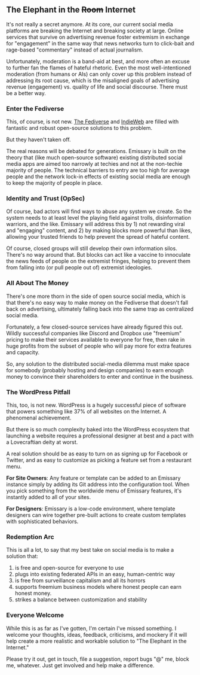 ## The Elephant in the <s>Room</s> Internet

It's not really a secret anymore.  At its core, our current social media platforms are breaking the Internet and breaking society at large.  Online services that survive on advertising revenue foster extremism in exchange for "engagement" in the same way that news networks turn to click-bait and rage-based "commentary" instead of actual journalism.  

Unfortunately, moderation is a band-aid at best, and more often an excuse to further fan the flames of hateful rhetoric.  Even the most well-intentioned moderation (from humans or AIs) can only cover up this problem instead of addressing its root cause, which is the misaligned goals of advertising revenue (engagement) vs. quality of life and social discourse.  There must be a better way.

<a id="enter-the-fediverse"></a>
### Enter the Fediverse

This, of course, is not new.  [The Fediverse](https://fediverse.party) and [IndieWeb](https://indieweb.org) are filled with fantastic and robust open-source solutions to this problem.

But they haven't taken off.

The real reasons will be debated for generations.  Emissary is built on the theory that (like much open-source software) existing distributed social media apps are aimed too narrowly at techies and not at the non-techie majority of people.  The technical barriers to entry are too high for average people and the network lock-in effects of existing social media are enough to keep the majority of people in place.

<a id="identity-and-trust"></a>
### Identity and Trust (OpSec)

Of course, bad actors will find ways to abuse any system we create.  So the system needs to at least level the playing field against trolls, disinformation warriors, and the like.  Emissary will address this by 1) not rewarding viral and "engaging" content, and 2) by making blocks more powerful than likes, allowing your trusted friends to help prevent the spread of hateful content.

Of course, closed groups will still develop their own information silos.  There's no way around that.  But blocks can act like a vaccine to innoculate the news feeds of people on the extremist fringes, helping to prevent them from falling into (or pull people out of) extremist ideologies.

<a id="all-about-the-money"></a>
### All About The Money

There's one more thorn in the side of open source social media, which is that there's no easy way to make money on the Fediverse that doesn't fall back on advertising, ultimately falling back into the same trap as centralized social media.  

Fortunately, a few closed-source services have already figured this out.  Wildly successful companies like Discord and Dropbox use "freemium" pricing to make their services available to everyone for free, then rake in huge profits from the subset of people who will pay more for extra features and capacity.

So, any solution to the distributed social-media dilemma must make space for somebody (probably hosting and design companies) to earn enough money to convince their shareholders to enter and continue in the business.

<a id="the-wordpress-pitfall"></a>
### The WordPress Pitfall

This, too, is not new.  WordPress is a hugely successful piece of software that powers something like 37% of all websites on the Internet.  A phenomenal achievement.

But there is so much complexity baked into the WordPress ecosystem that launching a website requires a professional designer at best and a pact with a Lovecraftian deity at worst.

A real solution should be as easy to turn on as signing up for Facebook or Twitter, and as easy to customize as picking a feature set from a restaurant menu.

**For Site Owners**: Any feature or template can be added to an Emissary instance simply by adding its Git address into the configuration tool.  When you pick something from the worldwide menu of Emissary features, it's instantly added to all of your sites.

**For Designers**: Emissary is a low-code environment, where template designers can wire together pre-built actions to create custom templates with sophisticated behaviors.

<a id="redemption-arc"></a>
### Redemption Arc

This is all a lot, to say that my best take on social media is to make a solution that:

1. is free and open-source for everyone to use
1. plugs into existing federated APIs in an easy, human-centric way
1. is free from surveillance capitalism and all its horrors
1. supports freemium business models where honest people can earn honest money.
1. strikes a balance between customization and stability

<a id="everyone-welcome"></a>
### Everyone Welcome

While this is as far as I've gotten, I'm certain I've missed something.  I welcome your thoughts, ideas, feedback, criticisms, and mockery if it will help create a more realistic and workable solution to "The Elephant in the Internet."  

Please try it out, get in touch, file a suggestion, report bugs "@" me, block me, whatever.  Just get involved and help make a difference.
